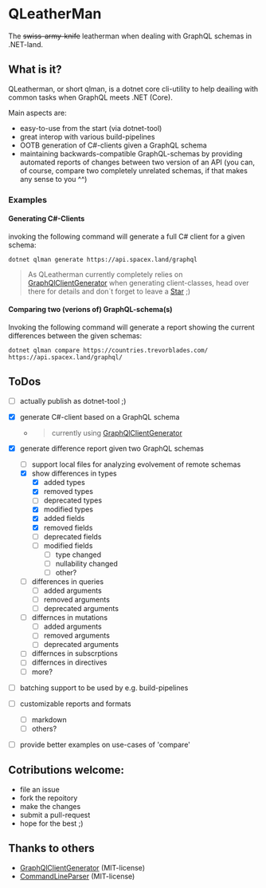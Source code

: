 # QLeatherMan
The ~~swiss-army-knife~~ leatherman when dealing with GraphQL schemas in .NET-land.

## What is it?
QLeatherman, or short qlman, is a dotnet core cli-utility to help deailing with common tasks when GraphQL meets .NET (Core).

Main aspects are:
- easy-to-use from the start (via dotnet-tool)
- great interop with various build-pipelines
- OOTB generation of C#-clients given a GraphQL schema
- maintaining backwards-compatible GraphQL-schemas by providing automated reports of changes between two version of an API (you can, of course, compare two completely unrelated schemas, if that makes any sense to you ^^)

### Examples
#### Generating C#-Clients
invoking the following command will generate a full C# client for a given schema:

```
dotnet qlman generate https://api.spacex.land/graphql
```

> As QLeatherman currently completely relies on [GraphQlClientGenerator] when generating client-classes, head over there for details and don´t forget to leave a 
<a class="github-button" href="https://github.com/Husqvik/GraphQlClientGenerator" data-icon="octicon-star" aria-label="Star Husqvik/GraphQlClientGenerator on GitHub">Star</a> ;)

#### Comparing two (verions of) GraphQL-schema(s)

Invoking the following command will generate a report showing the current differences between the given schemas:

```
dotnet qlman compare https://countries.trevorblades.com/ https://api.spacex.land/graphql/
```

## ToDos
- [ ] actually publish as dotnet-tool ;)
- [x] generate C#-client based on a GraphQL schema
  - > currently using [GraphQlClientGenerator]
- [x] generate difference report given two GraphQL schemas
  - [ ] support local files for analyzing evolvement of remote schemas
  - [x] show differences in types
    - [x] added types
    - [x] removed types
    - [ ] deprecated types
    - [x]  modified types
      - [x] added fields
      - [x] removed fields
      - [ ] deprecated fields
      - [ ] modified fields
        - [ ] type changed
        - [ ] nullability changed
        - [ ] other?
  - [ ] differences in queries
    - [ ] added arguments
    - [ ] removed arguments
    - [ ] deprecated arguments
  - [ ] differnces in mutations
    - [ ] added arguments
    - [ ] removed arguments
    - [ ] deprecated arguments
  - [ ] differnces in subscrptions
  - [ ] differnces in directives
  - [ ] more?
- [ ] batching support to be used by e.g. build-pipelines
- [ ] customizable reports and formats
  - [ ] markdown
  - [ ] others?
- [ ] provide better examples on use-cases of 'compare'


## Cotributions welcome:
- file an issue
- fork the repoitory
- make the changes
- submit a pull-request
- hope for the best ;)

## Thanks to others
- [GraphQlClientGenerator] (MIT-license)
- [CommandLineParser] (MIT-license)


[GraphQlClientGenerator]:https://github.com/Husqvik/GraphQlClientGenerator
[CommandLineParser]:https://github.com/commandlineparser/commandline